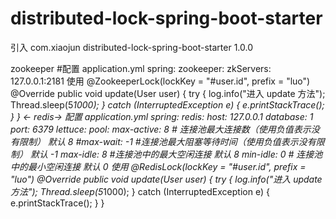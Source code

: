 # distributed-lock-spring-boot-starter
引入
        <dependency>
            <groupId>com.xiaojun</groupId>
            <artifactId>distributed-lock-spring-boot-starter</artifactId>
            <version>1.0.0</version>
        </dependency>
        
zookeeper
#配置 application.yml
 spring:
  zookeeper:
    zkServers: 127.0.0.1:2181
使用
    @ZookeeperLock(lockKey = "#user.id", prefix = "luo")
    @Override
    public void update(User user) {
        try {
            log.info("进入 update 方法");
            Thread.sleep(5*1000);
        } catch (InterruptedException e) {
            e.printStackTrace();
        }
    }
    <- redis->
配置 application.yml
 spring:
  redis:
    host: 127.0.0.1
    database: 1
    port: 6379
    lettuce:
      pool:
        max-active: 8 # 连接池最大连接数（使用负值表示没有限制） 默认 8
        #max-wait: -1 #连接池最大阻塞等待时间（使用负值表示没有限制） 默认 -1
        max-idle: 8 #连接池中的最大空闲连接 默认 8
        min-idle: 0 # 连接池中的最小空闲连接 默认 0
使用
    @RedisLock(lockKey = "#user.id", prefix = "luo")
    @Override
    public void update(User user) {
        try {
            log.info("进入 update 方法");
            Thread.sleep(5*1000);
        } catch (InterruptedException e) {
            e.printStackTrace();
        }
    }
